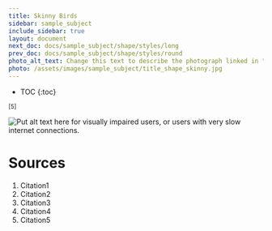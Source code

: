 ```yaml
---
title: Skinny Birds
sidebar: sample_subject
include_sidebar: true
layout: document
next_doc: docs/sample_subject/shape/styles/long
prev_doc: docs/sample_subject/shape/styles/round
photo_alt_text: Change this text to describe the photograph linked in "photo".
photo: /assets/images/sample_subject/title_shape_skinny.jpg
---
```


* TOC
{:toc}

<sup>[5]</sup>

<img src="/template-information-site/assets/images/sample_subject/bird6.jpg" alt="Put alt text here for visually impaired users, or users with very slow internet connections."/>

# Sources

1. Citation1
2. Citation2
3. Citation3
4. Citation4
5. Citation5
